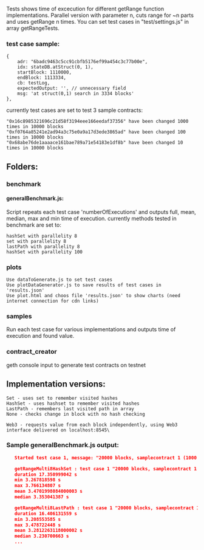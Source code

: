 Tests shows time of excecution for different getRange function implementations.
Parallel version with parameter n, cuts range for ~n parts and uses getRange n times.
You can set test cases in "test/settings.js" in array getRangeTests.

### test case sample:

    {
        adr: "6badc9463c5cc91cbfb5176ef99a454c3c77b00e",
        idx: stateDB.atStruct(0, 1),
        startBlock: 1110000,
        endBlock: 1113334,
        cb: testLog,
        expectedOutput: '', // unnecessary field
        msg: 'at struct(0,1) search in 3334 blocks'
    },

currently test cases are set to test 3 sample contracts:

    "0x16c8985321696c21d58f3194eee166eedaf37356" have been changed 1000 times in 10000 blocks
    "0xf0764a85241e2ad94a3c75e0a9a17d3ede3865ad" have been changed 100 times in 10000 blocks
    "0x68abe76de1aaaace161bae789a71e54183e1df8b" have been changed 10 times in 10000 blocks

## Folders:
### benchmark
#### generalBenchmark.js:
Script repeats each test case 'numberOfExecutions'
and outputs full, mean, median, max and min time of execution.
currently methods tested in benchmark are set to:

    hashSet with parallelity 8
    set with parallelity 8
    lastPath with parallelity 8
    hashSet with parallelity 100

### plots

    Use dataToGenerate.js to set test cases
    Use plotDataGenerator.js to save results of test cases in 'results.json'
    Use plot.html and choos file 'results.json' to show charts (need internet connection for cdn links)


### samples
Run each test case for various implementations and outputs time of execution and found value.

### contract_creator
geth console input to generate test contracts on testnet

## Implementation versions:

    Set - uses set to remember visited hashes
    HashSet - uses hashset to remember visited hashes
    LastPath - remembers last visited path in array
    None - checks change in block with no hash checking

    Web3 - requests value from each block independently, using Web3 interface delivered on localhost:8545\

### Sample generalBenchmark.js output:

```json
   Started test case 1, message: "20000 blocks, samplecontract 1 (1000 changes to 10000 blocks) at index 0"

   getRangeMulti8HashSet : test case 1 "20000 blocks, samplecontract 1 (1000 changes to 10000 blocks) at index 0", (iterations 5 searched in 20000 blocks):
   duration 17.350999042 s
   min 3.267818598 s
   max 3.766134807 s
   mean 3.4701998084000003 s
   median 3.353041387 s

   getRangeMulti8LastPath : test case 1 "20000 blocks, samplecontract 1 (1000 changes to 10000 blocks) at index 0", (iterations 5 searched in 20000 blocks):
   duration 16.406131559 s
   min 3.208553585 s
   max 3.478722448 s
   mean 3.2812263118000002 s
   median 3.230700663 s
   ...
```

